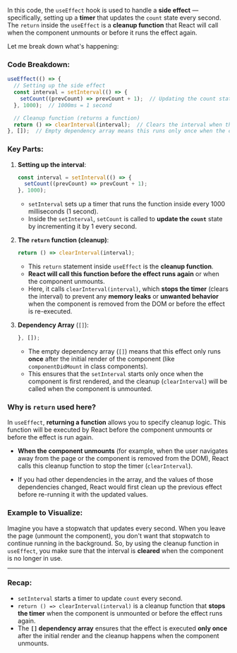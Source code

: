 In this code, the `useEffect` hook is used to handle a **side effect** — specifically, setting up a **timer** that updates the `count` state every second. The `return` inside the `useEffect` is a **cleanup function** that React will call when the component unmounts or before it runs the effect again.

Let me break down what's happening:

### Code Breakdown:

```javascript
useEffect(() => {
  // Setting up the side effect
  const interval = setInterval(() => {
    setCount((prevCount) => prevCount + 1);  // Updating the count state every second
  }, 1000);  // 1000ms = 1 second

  // Cleanup function (returns a function)
  return () => clearInterval(interval);  // Clears the interval when the component unmounts or effect re-runs
}, []);  // Empty dependency array means this runs only once when the component mounts
```

### Key Parts:

1. **Setting up the interval**:
   ```javascript
   const interval = setInterval(() => {
     setCount((prevCount) => prevCount + 1);
   }, 1000);
   ```
   - `setInterval` sets up a timer that runs the function inside every 1000 milliseconds (1 second).
   - Inside the `setInterval`, `setCount` is called to **update the `count`** state by incrementing it by 1 every second.

2. **The `return` function (cleanup)**:
   ```javascript
   return () => clearInterval(interval);
   ```
   - This `return` statement inside `useEffect` is the **cleanup function**.
   - **React will call this function before the effect runs again** or when the component unmounts.
   - Here, it calls `clearInterval(interval)`, which **stops the timer** (clears the interval) to prevent any **memory leaks** or **unwanted behavior** when the component is removed from the DOM or before the effect is re-executed.

3. **Dependency Array** (`[]`):
   ```javascript
   }, []);
   ```
   - The empty dependency array (`[]`) means that this effect only runs **once** after the initial render of the component (like `componentDidMount` in class components).
   - This ensures that the `setInterval` starts only once when the component is first rendered, and the cleanup (`clearInterval`) will be called when the component is unmounted.

### Why is `return` used here?

In `useEffect`, **returning a function** allows you to specify cleanup logic. This function will be executed by React before the component unmounts or before the effect is run again.

- **When the component unmounts** (for example, when the user navigates away from the page or the component is removed from the DOM), React calls this cleanup function to stop the timer (`clearInterval`).
  
- If you had other dependencies in the array, and the values of those dependencies changed, React would first clean up the previous effect before re-running it with the updated values.

### Example to Visualize:

Imagine you have a stopwatch that updates every second. When you leave the page (unmount the component), you don't want that stopwatch to continue running in the background. So, by using the cleanup function in `useEffect`, you make sure that the interval is **cleared** when the component is no longer in use.

---

### Recap:
- `setInterval` starts a timer to update `count` every second.
- `return () => clearInterval(interval)` is a cleanup function that **stops the timer** when the component is unmounted or before the effect runs again.
- The **`[]` dependency array** ensures that the effect is executed **only once** after the initial render and the cleanup happens when the component unmounts.
